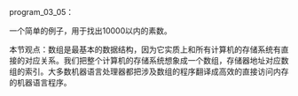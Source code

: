 program_03_05：

一个简单的例子，用于找出10000以内的素数。

本节观点：数组是最基本的数据结构，因为它实质上和所有计算机的存储系统有直接的对应关系。我们把整个计算机的存储系统想象成一个数组，存储器地址对应数组的索引。大多数机器语言处理器都把涉及数组的程序翻译成高效的直接访问内存的机器语言程序。